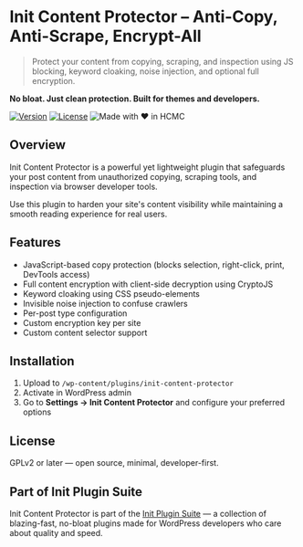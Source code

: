 # Init Content Protector – Anti-Copy, Anti-Scrape, Encrypt-All
> Protect your content from copying, scraping, and inspection using JS blocking, keyword cloaking, noise injection, and optional full encryption.

**No bloat. Just clean protection. Built for themes and developers.**

[![Version](https://img.shields.io/badge/stable-v1.1-blue.svg)](https://wordpress.org/plugins/init-content-protector/)
[![License](https://img.shields.io/badge/license-GPLv2-blue.svg)](https://www.gnu.org/licenses/gpl-2.0.html)
![Made with ❤️ in HCMC](https://img.shields.io/badge/Made%20with-%E2%9D%A4%EF%B8%8F%20in%20HCMC-blue)

## Overview

Init Content Protector is a powerful yet lightweight plugin that safeguards your post content from unauthorized copying, scraping tools, and inspection via browser developer tools.

Use this plugin to harden your site's content visibility while maintaining a smooth reading experience for real users.

## Features

- JavaScript-based copy protection (blocks selection, right-click, print, DevTools access)
- Full content encryption with client-side decryption using CryptoJS
- Keyword cloaking using CSS pseudo-elements
- Invisible noise injection to confuse crawlers
- Per-post type configuration
- Custom encryption key per site
- Custom content selector support

## Installation

1. Upload to `/wp-content/plugins/init-content-protector`
2. Activate in WordPress admin
3. Go to **Settings → Init Content Protector** and configure your preferred options

## License

GPLv2 or later — open source, minimal, developer-first.

## Part of Init Plugin Suite

Init Content Protector is part of the [Init Plugin Suite](https://en.inithtml.com/init-plugin-suite-minimalist-powerful-and-free-wordpress-plugins/) — a collection of blazing-fast, no-bloat plugins made for WordPress developers who care about quality and speed.
